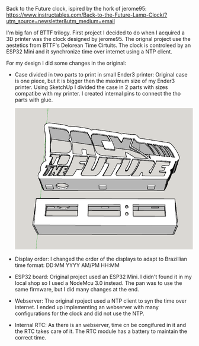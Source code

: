 Back to the Future clock, ispired by the hork of jerome95: https://www.instructables.com/Back-to-the-Future-Lamp-Clock/?utm_source=newsletter&utm_medium=email

I'm big fan of BTTF trilogy. First project I decided to do when I acquired a 3D printer was the clock designed by jerome95. 
The orignal project use the aestetics from BTTF's Delorean Time Cirtuits. The clock is controleed by an ESP32 Mini and it synchronize time over internet using a NTP client.

For my design I did some changes in the original:

- Case divided in two parts to print in small Ender3 printer: Original case is one piece, but it is bigger then the maximum size of my Ender3 printer. Using SketchUp I divided the case in 2 parts with sizes compatibe with my printer. I created internal pins
  to connect the tho parts with glue.
  
  ![Alt text](images/divided.png?raw=true "Title")
  
- Display order: I changed the order of the displays to adapt to Brazillian time format: DD:MM YYYY AM/PM HH:MM
- ESP32 board: Original project used an ESP32 Mini. I didn't found it in my local shop so I used a NodeMcu 3.0 instead. The pan was to use the same firmware, but I did many changes at the end.
- Webserver: The original rpoject used a NTP client to syn the time over internet. I ended up implementing an webserver with many configurations for the clock and did not use the NTP. 
- Internal RTC: As there is an webserver, time cn be congifured in it and the RTC takes care of it. The RTC module has a battery to maintain the correct time.
